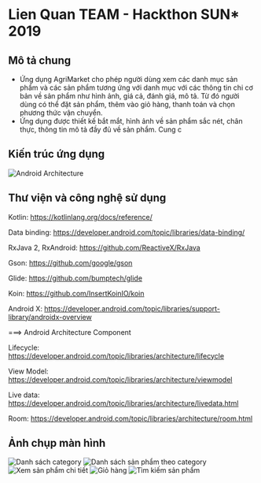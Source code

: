 # Lien Quan TEAM - Hackthon SUN* 2019

## Mô tả chung
- Ứng dụng AgriMarket cho phép người dùng xem các danh mục sản phẩm và các sản phẩm tương ứng với danh mục với các thông tin chi cơ bản về sản phẩm như hình ảnh, giá cả, đánh giá, mô tả. Từ đó người dùng có thể đặt sản phẩm, thêm vào giỏ hàng, thanh toán và chọn phương thức vận chuyển.
- Ứng dụng được thiết kế bắt mắt, hình ảnh về sản phẩm sắc nét, chân thực, thông tin mô tả đầy đủ về sản phẩm. Cung c

## Kiến trúc ứng dụng
![Android Architecture](https://developer.android.com/topic/libraries/architecture/images/final-architecture.png)

## Thư viện và công nghệ sử dụng
Kotlin: https://kotlinlang.org/docs/reference/

Data binding: https://developer.android.com/topic/libraries/data-binding/

RxJava 2, RxAndroid: https://github.com/ReactiveX/RxJava

Gson: https://github.com/google/gson

Glide: https://github.com/bumptech/glide

Koin: https://github.com/InsertKoinIO/koin

Android X: https://developer.android.com/topic/libraries/support-library/androidx-overview

===> Android Architecture Component

Lifecycle: https://developer.android.com/topic/libraries/architecture/lifecycle

View Model: https://developer.android.com/topic/libraries/architecture/viewmodel

Live data: https://developer.android.com/topic/libraries/architecture/livedata.html

Room: https://developer.android.com/topic/libraries/architecture/room.html

## Ảnh chụp màn hình
![Danh sách category](https://github.com/nvquangth/lienquan-team-mobile/blob/develop/app/src/main/assets/images/Photo_19-10-20-06-53-15.984.jpg)
![Danh sách sản phẩm theo category](https://github.com/nvquangth/lienquan-team-mobile/blob/develop/app/src/main/assets/images/Photo_19-10-20-06-52-57.513.jpg)
![Xem sản phẩm chi tiết](https://github.com/nvquangth/lienquan-team-mobile/blob/develop/app/src/main/assets/images/Photo_19-10-20-06-52-54.544.jpg)
![Giỏ hàng](https://github.com/nvquangth/lienquan-team-mobile/blob/develop/app/src/main/assets/images/Photo_19-10-20-06-52-51.248.jpg)
![Tìm kiếm sản phẩm](https://github.com/nvquangth/lienquan-team-mobile/blob/develop/app/src/main/assets/images/Photo_19-10-20-06-52-55.823.jpg)
